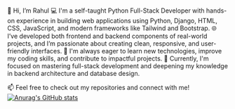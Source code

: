 👋 Hi, I’m Rahul
💻 I'm a self-taught Python Full-Stack Developer with hands-on experience in building web applications using Python, Django, HTML, CSS, JavaScript, and modern frameworks like Tailwind and Bootstrap.
🌐 I’ve developed both frontend and backend components of real-world projects, and I’m passionate about creating clean, responsive, and user-friendly interfaces.
🚀 I'm always eager to learn new technologies, improve my coding skills, and contribute to impactful projects.
🎯 Currently, I'm focused on mastering full-stack development and deepening my knowledge in backend architecture and database design.

📫 Feel free to check out my repositories and connect with me!
[![Anurag's GitHub stats](https://github-readme-stats.vercel.app/api?username=rahulrameshm0)](https://github.com/anuraghazra/github-readme-stats)
